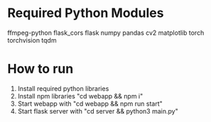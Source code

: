 # Required Python Modules

ffmpeg-python
flask_cors
flask
numpy
pandas
cv2
matplotlib
torch
torchvision
tqdm

# How to run
1. Install required python libraries
2. Install npm libraries "cd webapp && npm i"
3. Start webapp with "cd webapp && npm run start"
4. Start flask server with "cd server && python3 main.py"